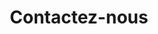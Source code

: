 ---
title: Contactez-nous
type: contact
layout: index
menuposition: contact
slug: contactez-nous
description: "Que ce soit pour des questions ou des commentaires, Local C vous écoute!"
---